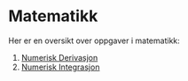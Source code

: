 # Matematikk

Her er en oversikt over oppgaver i matematikk:

1. [Numerisk Derivasjon](derivasjon.ipynb)
2. [Numerisk Integrasjon](integrasjon.ipynb)